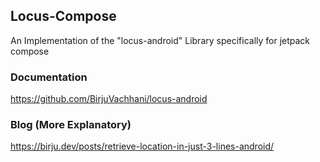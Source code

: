 ## Locus-Compose
An Implementation of the "locus-android" Library specifically for jetpack compose

### Documentation
https://github.com/BirjuVachhani/locus-android

### Blog (More Explanatory)
https://birju.dev/posts/retrieve-location-in-just-3-lines-android/

